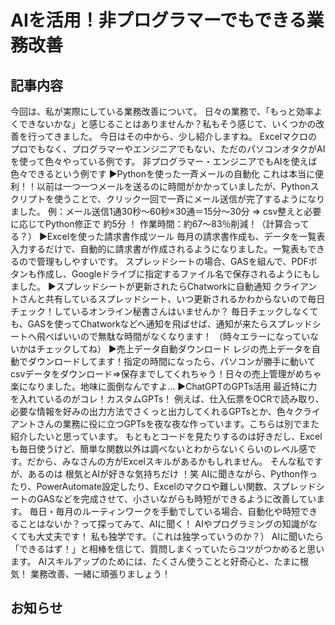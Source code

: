 # AIを活用！非プログラマーでもできる業務改善

## 記事内容
今回は、私が実際にしている業務改善について。
日々の業務で、「もっと効率よくできないかな」と感じることはありませんか？私もそう感じて、いくつかの改善を行ってきました。
今日はその中から、少し紹介しますね。
Excelマクロのプロでもなく、プログラマーやエンジニアでもない、ただのパソコンオタクがAIを使って色々やっている例です。
非プログラマー・エンジニアでもAIを使えば色々できるという例です
▶Pythonを使った一斉メールの自動化
これは本当に便利！！以前は一つ一つメールを送るのに時間がかかっていましたが、Pythonスクリプトを使うことで、クリック一回で一斉にメール送信が完了するようになりました。
例：メール送信1通30秒～60秒×30通＝15分～30分 ⇒ csv整えと必要に応じてPython修正で
約5分
！
作業時間：約67～83％削減！（計算合ってる？）
▶Excelを使った請求書作成ツール
毎月の請求書作成も、データを一覧表入力するだけで、自動的に請求書が作成されるようになりました。一覧表もできるので管理もしやすいです。
スプレッドシートの場合、GASを組んで、PDFボタンも作成し、Googleドライブに指定するファイル名で保存されるようにもしました。
▶スプレッドシートが更新されたらChatworkに自動通知
クライアントさんと共有しているスプレッドシート、いつ更新されるかわからないので毎日チェック！しているオンライン秘書さんはいませんか？
毎日チェックしなくても、GASを使ってChatworkなどへ通知を飛ばせば、通知が来たらスプレッドシートへ飛べばいいので無駄な時間がなくなります！
（時々エラーになっていないかはチェックしてね）
▶売上データ自動ダウンロード
レジの売上データを自動でダウンロードしてます！指定の時間になったら、パソコンが勝手に動いてcsvデータをダウンロード⇒保存までしてくれちゃう！日々の売上管理がめちゃ楽になりました。地味に面倒なんですよ…
▶ChatGPTのGPTs活用
最近特に力を入れているのがコレ！カスタムGPTs！
例えば、仕入伝票をOCRで読み取り、必要な情報を好みの出力方法でさくっと出力してくれるGPTsとか、色々クライアントさんの業務に役に立つGPTsを夜な夜な作っています。こちらは別でまた紹介したいと思っています。
もともとコードを見たりするのは好きだし、Excelも毎日使うけど、簡単な関数以外は調べないとわからないくらいのレベル感です。だから、みなさんの方がExcelスキルがあるかもしれません。
そんな私ですが、あるのは
根気とAIが好きな気持ちだけ
！笑
AIに聞きながら、Python作ったり、PowerAutomate設定したり、Excelのマクロや難しい関数、スプレッドシートのGASなどを完成させて、小さいながらも時短ができるように改善しています。
毎日・毎月のルーティンワークを手動でしている場合、自動化や時短できることはないか？って探ってみて、AIに聞く！
AIやプログラミングの知識がなくても大丈夫です！
私も独学です。（これは独学っていうのか？）
AIに聞いたら「できるはず！」と相棒を信じて、質問しまくっていたらコツがつかめると思います。
AIスキルアップのためには、たくさん使うことと好奇心と、たまに根気！
業務改善、一緒に頑張りましょう！

## お知らせ
